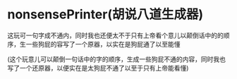 # nonsensePrinter(胡说八道生成器)

这玩可一句字成不通内，同时我也还便太不于只有上帝看个意儿以颠倒话中的的顺序，生一些狗屁的容写了一个原器，以实在是狗屁通了以至能懂

(这个玩意儿可以颠倒一句话中的字的顺序，生成一些狗屁不通的内容，同时我也写了一个还原器，以便实在是太狗屁不通了以至于只有上帝能看懂)
